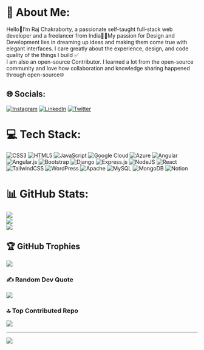 # 💫 About Me:
Hello👋I’m Raj Chakraborty, a passionate self-taught full-stack web developer and a freelancer from India👨‍💻My passion for Design and Development lies in dreaming up ideas and making them come true with elegant interfaces. I care greatly about the experience, design, and code quality of the things I build ✅
<br>
I am also an open-source Contributor. I learned a lot from the open-source community and love how collaboration and knowledge sharing happened through open-source🌐<br>
## 🌐 Socials:
[![Instagram](https://img.shields.io/badge/Instagram-%23E4405F.svg?logo=Instagram&logoColor=white)](https://instagram.com/_ifeelraj_) [![LinkedIn](https://img.shields.io/badge/LinkedIn-%230077B5.svg?logo=linkedin&logoColor=white)](https://linkedin.com/in/raj-chakraborty-16556317b) [![Twitter](https://img.shields.io/badge/Twitter-%231DA1F2.svg?logo=Twitter&logoColor=white)](https://twitter.com/IAMRAJOP) 

# 💻 Tech Stack:
![CSS3](https://img.shields.io/badge/css3-%231572B6.svg?style=flat&logo=css3&logoColor=white) ![HTML5](https://img.shields.io/badge/html5-%23E34F26.svg?style=flat&logo=html5&logoColor=white) ![JavaScript](https://img.shields.io/badge/javascript-%23323330.svg?style=flat&logo=javascript&logoColor=%23F7DF1E) ![Google Cloud](https://img.shields.io/badge/GoogleCloud-%234285F4.svg?style=flat&logo=google-cloud&logoColor=white) ![Azure](https://img.shields.io/badge/azure-%230072C6.svg?style=flat&logo=microsoftazure&logoColor=white) ![Angular](https://img.shields.io/badge/angular-%23DD0031.svg?style=flat&logo=angular&logoColor=white) ![Angular.js](https://img.shields.io/badge/angular.js-%23E23237.svg?style=flat&logo=angularjs&logoColor=white) ![Bootstrap](https://img.shields.io/badge/bootstrap-%238511FA.svg?style=flat&logo=bootstrap&logoColor=white) ![Django](https://img.shields.io/badge/django-%23092E20.svg?style=flat&logo=django&logoColor=white) ![Express.js](https://img.shields.io/badge/express.js-%23404d59.svg?style=flat&logo=express&logoColor=%2361DAFB) ![NodeJS](https://img.shields.io/badge/node.js-6DA55F?style=flat&logo=node.js&logoColor=white) ![React](https://img.shields.io/badge/react-%2320232a.svg?style=flat&logo=react&logoColor=%2361DAFB) ![TailwindCSS](https://img.shields.io/badge/tailwindcss-%2338B2AC.svg?style=flat&logo=tailwind-css&logoColor=white) ![WordPress](https://img.shields.io/badge/WordPress-%23117AC9.svg?style=flat&logo=WordPress&logoColor=white) ![Apache](https://img.shields.io/badge/apache-%23D42029.svg?style=flat&logo=apache&logoColor=white) ![MySQL](https://img.shields.io/badge/mysql-%2300000f.svg?style=flat&logo=mysql&logoColor=white) ![MongoDB](https://img.shields.io/badge/MongoDB-%234ea94b.svg?style=flat&logo=mongodb&logoColor=white) ![Notion](https://img.shields.io/badge/Notion-%23000000.svg?style=flat&logo=notion&logoColor=white)
# 📊 GitHub Stats:
![](https://github-readme-stats.vercel.app/api?username=RAJCHAKRABORTY3416&theme=city_light&hide_border=false&include_all_commits=false&count_private=false)<br/>
![](https://github-readme-streak-stats.herokuapp.com/?user=RAJCHAKRABORTY3416&theme=city_light&hide_border=false)<br/>
![](https://github-readme-stats.vercel.app/api/top-langs/?username=RAJCHAKRABORTY3416&theme=city_light&hide_border=false&include_all_commits=false&count_private=false&layout=compact)

## 🏆 GitHub Trophies
[![](https://github-profile-trophy.vercel.app/?username=RAJCHAKRABORTY3416&theme=radical)](https://github.com/ryo-ma/github-profile-trophy)
### ✍️ Random Dev Quote
![](https://quotes-github-readme.vercel.app/api?type=horizontal&theme=light)

### 🔝 Top Contributed Repo
![](https://github-contributor-stats.vercel.app/api?username=RAJCHAKRABORTY3416&limit=5&theme=discord&combine_all_yearly_contributions=true)

---
[![](https://visitcount.itsvg.in/api?id=RAJCHAKRABORTY3416&icon=2&color=0)](https://visitcount.itsvg.in)

<!-- Proudly created with GPRM ( https://gprm.itsvg.in ) -->
